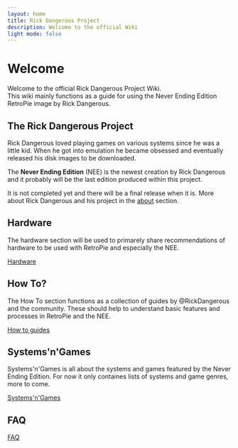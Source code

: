 ```yaml
---
layout: home
title: Rick Dangerous Project
description: Welcome to the official Wiki
light mode: false
---
```


# Welcome

  Welcome to the official Rick Dangerous Project Wiki.   
  This wiki mainly functions as a guide for using the Never Ending Edition RetroPie image by Rick Dangerous.

## The Rick Dangerous Project

  Rick Dangerous loved playing games on various systems since he was a little kid. When he got into emulation he became obsessed and eventually released his disk images to be downloaded.
  
  The **Never Ending Edition** (NEE) is the newest creation by Rick Dangerous and it probably will be the last edition produced within this project.
  
  It is not completed yet and there will be a final release when it is. More about Rick Dangerous and his project in the [about](/docs/about.md) section.


## Hardware

The hardware section will be used to primarely share recommendations of hardware to be used with RetroPie and especially the NEE.
  
[Hardware](hardware.md)


## How To?
  
The How To section functions as a collection of guides by @RickDangerous and the community. These should help to understand basic features and processes in RetroPie and the NEE.

[How to guides](guides.md)


## Systems'n'Games

Systems'n'Games is all about the systems and games featured by the Never Ending Edition. For now it only containes lists of systems and game genres, more to come.

[Systems'n'Games](systems.md)


## FAQ

[FAQ](faq.md)


